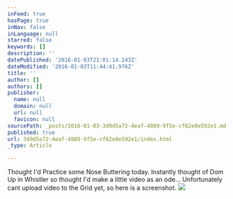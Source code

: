 ```yaml
---
inFeed: true
hasPage: true
inNav: false
inLanguage: null
starred: false
keywords: []
description: ''
datePublished: '2016-01-03T21:01:14.243Z'
dateModified: '2016-01-03T11:44:41.976Z'
title: ''
author: []
authors: []
publisher:
  name: null
  domain: null
  url: null
  favicon: null
sourcePath: _posts/2016-01-03-3d9d5a72-4eaf-4889-9f5e-cf62e0e592e1.md
published: true
url: 3d9d5a72-4eaf-4889-9f5e-cf62e0e592e1/index.html
_type: Article

---
```

Thought I'd Practice some Nose Buttering today. Instantly thought of Dom Up in Whistler so thought I'd make a little video as an ode... Unfortunately cant upload video to the Grid yet, so here is a screenshot.
![](https://the-grid-user-content.s3-us-west-2.amazonaws.com/9b11d46d-0192-40ac-90dc-85745adbd47d.png)